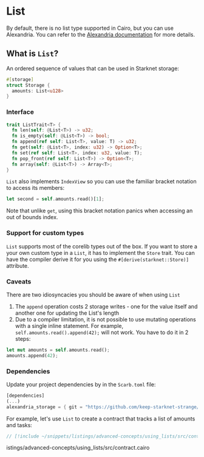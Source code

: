 # List

By default, there is no list type supported in Cairo, but you can use Alexandria. You can refer to the [Alexandria documentation](https://github.com/keep-starknet-strange/alexandria/tree/main/src/storage) for more details.

## What is `List`?

An ordered sequence of values that can be used in Starknet storage:

```rust
#[storage]
struct Storage {
  amounts: List<u128>
}
```

### Interface

```rust
trait ListTrait<T> {
  fn len(self: @List<T>) -> u32;
  fn is_empty(self: @List<T>) -> bool;
  fn append(ref self: List<T>, value: T) -> u32;
  fn get(self: @List<T>, index: u32) -> Option<T>;
  fn set(ref self: List<T>, index: u32, value: T);
  fn pop_front(ref self: List<T>) -> Option<T>;
  fn array(self: @List<T>) -> Array<T>;
}
```

`List` also implements `IndexView` so you can use the familiar bracket notation to access its members:

```rust
let second = self.amounts.read()[1];
```

Note that unlike `get`, using this bracket notation panics when accessing an out of bounds index.

### Support for custom types

`List` supports most of the corelib types out of the box. If you want to store a your own custom type in a `List`, it has to implement the `Store` trait. You can have the compiler derive it for you using the `#[derive(starknet::Store)]` attribute.

### Caveats

There are two idiosyncacies you should be aware of when using `List`

1. The `append` operation costs 2 storage writes - one for the value itself and another one for updating the List's length
2. Due to a compiler limitation, it is not possible to use mutating operations with a single inline statement. For example, `self.amounts.read().append(42);` will not work. You have to do it in 2 steps:

```rust
let mut amounts = self.amounts.read();
amounts.append(42);
```

### Dependencies

Update your project dependencies by in the `Scarb.toml` file:

```rust
[dependencies]
(...)
alexandria_storage = { git = "https://github.com/keep-starknet-strange/alexandria.git" }
```

For example, let's use `List` to create a contract that tracks a list of amounts and tasks:

```rust
// [!include ~/snippets/listings/advanced-concepts/using_lists/src/contract.cairo]
```

istings/advanced-concepts/using_lists/src/contract.cairo
